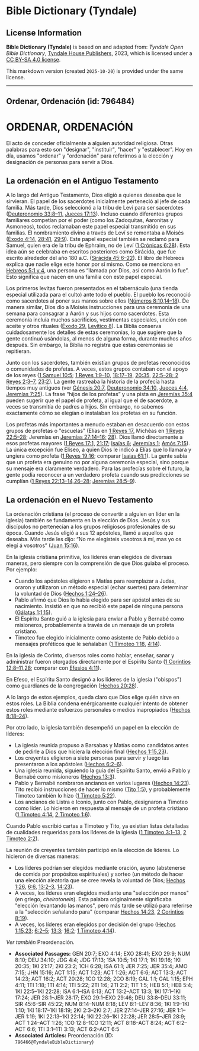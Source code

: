 # Bible Dictionary (Tyndale)

## License Information

**Bible Dictionary (Tyndale)** is based on and adapted from: _Tyndale Open Bible Dictionary_, [Tyndale House Publishers](https://tyndaleopenresources.com/), 2023, which is licensed under a [CC BY-SA 4.0 license](https://creativecommons.org/licenses/by-sa/4.0/legalcode.en).

This markdown version (created `2025-10-20`) is provided under the same license.



--------------------------------

## Ordenar, Ordenación (id: 796484)

ORDENAR, ORDENACIÓN
===================

El acto de conceder oficialmente a alguien autoridad religiosa. Otras palabras para esto son "designar", "instituir", "hacer" y "establecer". Hoy en día, usamos "ordenar" y "ordenación" para referirnos a la elección y designación de personas para servir a Dios.

La ordenación en el Antiguo Testamento
--------------------------------------

A lo largo del Antiguo Testamento, Dios eligió a quienes deseaba que le sirvieran. El papel de los sacerdotes inicialmente perteneció al jefe de cada familia. Más tarde, Dios seleccionó a la tribu de Leví para ser sacerdotes ([Deuteronomio 33:8–11,](https://ref.ly/Deut33:8-Deut33:11) [Jueces 17:13](https://ref.ly/Judg17:13)). Incluso cuando diferentes grupos familiares competían por el poder (como los Zadoquitas, Aaronitas y Asmoneos), todos reclamaban este papel especial transmitido en sus familias. El nombramiento divino a través de Leví se remontaba a Moisés ([Éxodo 4:14,](https://ref.ly/Exod4:14) [28:41,](https://ref.ly/Exod28:41) [29:9](https://ref.ly/Exod29:9)). Este papel especial también se reclamó para Samuel, quien era de la tribu de Ephraim, no de Leví ([1 Crónicas 6:28](https://ref.ly/1Chr6:28)). Esta idea aún se celebraba en escritos posteriores como Sirácida, que fue escrito alrededor del año 180 a.C. ([Sirácida 45:6–22](https://ref.ly/Sir45:6-Sir45:22)). El libro de Hebreos explica que nadie elige este honor por sí mismo. Como se menciona en [Hebreos 5:1 y 4](https://ref.ly/Heb5:1,Heb5:4), una persona es “llamada por Dios, así como Aarón lo fue”. Esto significa que nacen en una familia con este papel especial.

Los primeros levitas fueron presentados en el tabernáculo (una tienda especial utilizada para el culto) ante todo el pueblo. El pueblo los reconoció como sacerdotes al poner sus manos sobre ellos ([Números 8:10,14–18](https://ref.ly/Num8:10,Num8:14-Num8:18)). De manera similar, Dios dio a Moisés instrucciones para una ceremonia de una semana para consagrar a Aarón y sus hijos como sacerdotes. Esta ceremonia incluía muchos sacrificios, vestimentas especiales, unción con aceite y otros rituales ([Éxodo 29,](https://ref.ly/Exod29:1-Exod29:46) [Levítico 8](https://ref.ly/Lev8:1-Lev8:36)). La Biblia conserva cuidadosamente los detalles de estas ceremonias, lo que sugiere que la gente continuó usándolas, al menos de alguna forma, durante muchos años después. Sin embargo, la Biblia no registra que estas ceremonias se repitieran.

Junto con los sacerdotes, también existían grupos de profetas reconocidos o comunidades de profetas. A veces, estos grupos contaban con el apoyo de los reyes ([1 Samuel 10:5](https://ref.ly/1Sam10:5); [1 Reyes 1:9–10,](https://ref.ly/1Kgs1:9-1Kgs1:10) [18:17–19,](https://ref.ly/1Kgs18:17-1Kgs18:19) [20:35,](https://ref.ly/1Kgs20:35) [22:5–28; 2 Reyes 2:3–7,](https://ref.ly/1Kgs22:5-1Kgs22:28) [23:2](https://ref.ly/2Kgs23:2)). La gente rastreaba la historia de la profecía hasta tiempos muy antiguos (ver [Génesis 20:7,](https://ref.ly/Gen20:7) [Deuteronomio 34:10,](https://ref.ly/Deut34:10) [Jueces 4:4,](https://ref.ly/Judg4:4) [Jeremías 7:25](https://ref.ly/Jer7:25)). La frase “hijos de los profetas” y una pista en [Jeremías 35:4](https://ref.ly/Jer35:4) pueden sugerir que el papel de profeta, al igual que el de sacerdote, a veces se transmitía de padres a hijos. Sin embargo, no sabemos exactamente cómo se elegían o instalaban los profetas en su función.

Los profetas más importantes a menudo estaban en desacuerdo con estos grupos de profetas o "escuelas" (Elías en [1 Reyes 17,](https://ref.ly/1Kgs17:1-1Kgs17:24) Michêas en [1 Reyes 22:5–28](https://ref.ly/1Kgs22:5-1Kgs22:28); Jeremías en [Jeremías 27:14–16;](https://ref.ly/Jer27:14-Jer27:16) [28](https://ref.ly/Jer28:1-Jer28:17)). Dios llamó directamente a esos profetas mayores ([1 Reyes 17:1,](https://ref.ly/1Kgs17:1) [21:17](https://ref.ly/1Kgs21:17); [Isaías 6](https://ref.ly/Isa6:1-Isa6:13); [Jeremías 1](https://ref.ly/Jer1:1-Jer1:19); [Amós 7:15](https://ref.ly/Amos7:15)). La única excepción fue Eliseo, a quien Dios le indicó a Elías que lo llamara y ungiera como profeta ([1 Reyes 19:16](https://ref.ly/1Kgs19:16); comparar [Isaías 61:1](https://ref.ly/Isa61:1)). La gente sabía que un profeta era genuino no por alguna ceremonia especial, sino porque su mensaje era claramente verdadero. Para las profecías sobre el futuro, la gente podía reconocer a un verdadero profeta cuando sus predicciones se cumplían ([1 Reyes 22:13–14,26–28](https://ref.ly/1Kgs22:13-1Kgs22:14,1Kgs22:26-1Kgs22:28); [Jeremías 28:5–9](https://ref.ly/Jer28:5-Jer28:9)).

La ordenación en el Nuevo Testamento
------------------------------------

La ordenación cristiana (el proceso de convertir a alguien en líder en la iglesia) también se fundamenta en la elección de Dios. Jesús y sus discípulos no pertenecían a los grupos religiosos profesionales de su época. Cuando Jesús eligió a sus 12 apóstoles, llamó a aquellos que deseaba. Más tarde les dijo: “No me elegisteis vosotros á mí, mas yo os elegí á vosotros” ([Juan 15:16](https://ref.ly/John15:16)).

En la iglesia cristiana primitiva, los líderes eran elegidos de diversas maneras, pero siempre con la comprensión de que Dios guiaba el proceso. Por ejemplo:

* Cuando los apóstoles eligieron a Matías para reemplazar a Judas, oraron y utilizaron un método especial (echar suertes) para determinar la voluntad de Dios ([Hechos 1:24–26](https://ref.ly/Acts1:24-Acts1:26)).
* Pablo afirmó que Dios lo había elegido para ser apóstol antes de su nacimiento. Insistió en que no recibió este papel de ninguna persona ([Gálatas 1:1,15](https://ref.ly/Gal1:1,Gal1:15)).
* El Espíritu Santo guió a la iglesia para enviar a Pablo y Bernabé como misioneros, probablemente a través de un mensaje de un profeta cristiano.
* Timoteo fue elegido inicialmente como asistente de Pablo debido a mensajes proféticos que le señalaban ([1 Timoteo 1:18,](https://ref.ly/1Tim1:18) [4:14](https://ref.ly/1Tim4:14)).

En la iglesia de Corinto, diversos roles como hablar, enseñar, sanar y administrar fueron otorgados directamente por el Espíritu Santo ([1 Corintios 12:8–11,28](https://ref.ly/1Cor12:8-1Cor12:11,1Cor12:28); comparar con [Efesios 4:11](https://ref.ly/Eph4:11)).

En Efeso, el Espíritu Santo designó a los líderes de la iglesia ("obispos") como guardianes de la congregación ([Hechos 20:28](https://ref.ly/Acts20:28)).

A lo largo de estos ejemplos, queda claro que Dios elige quién sirve en estos roles. La Biblia condena enérgicamente cualquier intento de obtener estos roles mediante esfuerzos personales o medios inapropiados ([Hechos 8:18–24](https://ref.ly/Acts8:18-Acts8:24)).

Por otro lado, la iglesia también desempeñó un papel en la elección de líderes:

* La iglesia reunida propuso a Barsabas y Matías como candidatos antes de pedirle a Dios que hiciera la elección final ([Hechos 1:15,23](https://ref.ly/Acts1:15,Acts1:23)).
* Los creyentes eligieron a siete personas para servir y luego las presentaron a los apóstoles ([Hechos 6:2–6](https://ref.ly/Acts6:2-Acts6:6)).
* Una iglesia reunida, siguiendo la guía del Espíritu Santo, envió a Pablo y Bernabé como misioneros ([Hechos 13:3](https://ref.ly/Acts13:3)).
* Pablo y Bernabé nombraron ancianos en varios lugares ([Hechos 14:23](https://ref.ly/Acts14:23)). Tito recibió instrucciones de hacer lo mismo ([Tito 1:5](https://ref.ly/Titus1:5)), y probablemente Timoteo también lo hizo ([1 Timoteo 5:22](https://ref.ly/1Tim5:22)).
* Los ancianos de Listra e Iconio, junto con Pablo, designaron a Timoteo como líder. Lo hicieron en respuesta al mensaje de un profeta cristiano ([1 Timoteo 4:14,](https://ref.ly/1Tim4:14) [2 Timoteo 1:6](https://ref.ly/2Tim1:6)).

Cuando Pablo escribió cartas a Timoteo y Tito, ya existían listas detalladas de cualidades requeridas para los líderes de la iglesia ([1 Timoteo 3:1–13,](https://ref.ly/1Tim3:1-1Tim3:13) [2 Timoteo 2:2](https://ref.ly/2Tim2:2)).

La reunión de creyentes también participó en la elección de líderes. Lo hicieron de diversas maneras:

* Los líderes podrían ser elegidos mediante oración, ayuno (abstenerse de comida por propósitos espirituales) y sorteo (un método de hacer una elección aleatoria que se cree revela la voluntad de Dios; [Hechos 1:26,](https://ref.ly/Acts1:26) [6:6,](https://ref.ly/Acts6:6) [13:2–3,](https://ref.ly/Acts13:2-Acts13:3) [14:23](https://ref.ly/Acts14:23)).
* A veces, los líderes eran elegidos mediante una "selección por manos" (en griego, *cheirotonein*). Esta palabra originalmente significaba "elección levantando las manos", pero más tarde se utilizó para referirse a la "selección señalando para" (comparar [Hechos 14:23,](https://ref.ly/Acts14:23) [2 Corintios 8:19](https://ref.ly/2Cor8:19)).
* A veces, los líderes eran elegidos por decisión del grupo ([Hechos 1:15,23](https://ref.ly/Acts1:15,Acts1:23); [6:2–5](https://ref.ly/Acts6:2-Acts6:5); [13:3](https://ref.ly/Acts13:3); [16:2](https://ref.ly/Acts16:2); [1 Timoteo 4:14](https://ref.ly/1Tim4:14)).

*Ver también* Preordenación.

* **Associated Passages:** GEN 20:7; EXO 4:14; EXO 28:41; EXO 29:9; NUM 8:10; DEU 34:10; JDG 4:4; JDG 17:13; 1SA 10:5; 1KI 17:1; 1KI 19:16; 1KI 20:35; 1KI 21:17; 2KI 23:2; 1CH 6:28; ISA 61:1; JER 7:25; JER 35:4; AMO 7:15; JHN 15:16; ACT 1:15; ACT 1:23; ACT 1:26; ACT 6:6; ACT 13:3; ACT 14:23; ACT 16:2; ACT 20:28; 1CO 12:28; 2CO 8:19; GAL 1:1; GAL 1:15; EPH 4:11; 1TI 1:18; 1TI 4:14; 1TI 5:22; 2TI 1:6; 2TI 2:2; TIT 1:5; HEB 5:1; HEB 5:4; 1KI 22:5–1KI 22:28; ISA 6:1–ISA 6:13; ACT 13:2–ACT 13:3; 1KI 17:1–1KI 17:24; JER 28:1–JER 28:17; EXO 29:1–EXO 29:46; DEU 33:8–DEU 33:11; SIR 45:6–SIR 45:22; NUM 8:14–NUM 8:18; LEV 8:1–LEV 8:36; 1KI 1:9–1KI 1:10; 1KI 18:17–1KI 18:19; 2KI 2:3–2KI 2:7; JER 27:14–JER 27:16; JER 1:1–JER 1:19; 1KI 22:13–1KI 22:14; 1KI 22:26–1KI 22:28; JER 28:5–JER 28:9; ACT 1:24–ACT 1:26; 1CO 12:8–1CO 12:11; ACT 8:18–ACT 8:24; ACT 6:2–ACT 6:6; 1TI 3:1–1TI 3:13; ACT 6:2–ACT 6:5
* **Associated Articles:** Preordenación (ID: `796466@TyndaleBibleDictionary`)

